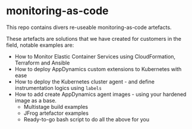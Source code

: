 # monitoring-as-code

This repo contains divers re-useable monitoring-as-code artefacts. 

These artefacts are solutions that we have created for customers in the field, notable examples are: 

- How to Monitor Elastic Container Services using CloudFormation, Terraform and Ansible 
- How to deploy AppDynamics custom extensions to Kubernetes with ease 
- How to deploy the Kubernetes cluster agent - and define instrumentation logics using `labels`
- How to add create AppDynamics agent images - using your hardened image as a base. 
  - Multistage build examples 
  - JFrog artefactor examples 
  - Ready-to-go bash script to do all the above for you 
  
